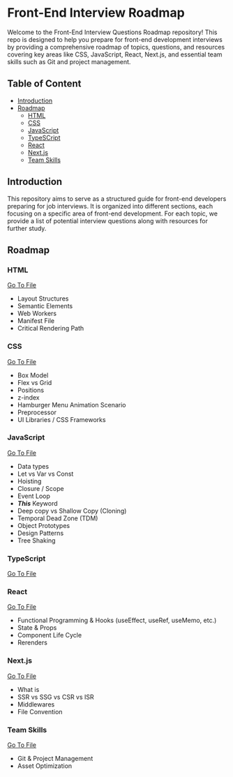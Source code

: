 # Front-End Interview Roadmap

Welcome to the Front-End Interview Questions Roadmap repository! This repo is designed to help you prepare for front-end development interviews by providing a comprehensive roadmap of topics, questions, and resources covering key areas like CSS, JavaScript, React, Next.js, and essential team skills such as Git and project management.

## Table of Content

- [Introduction](#introduction)
- [Roadmap](#roadmap)
  - [HTML](#html)
  - [CSS](#css)
  - [JavaScript](#javascript)
  - [TypeSCript](#typescript)
  - [React](#react)
  - [Next.js](#nextjs)
  - [Team Skills](#team-skills)

## Introduction

This repository aims to serve as a structured guide for front-end developers preparing for job interviews. It is organized into different sections, each focusing on a specific area of front-end development. For each topic, we provide a list of potential interview questions along with resources for further study.

## Roadmap

### HTML

[Go To File](./HTML.md)

- Layout Structures
- Semantic Elements
- Web Workers
- Manifest File
- Critical Rendering Path

### CSS

[Go To File](./CSS.md)

- Box Model
- Flex vs Grid
- Positions
- z-index
- Hamburger Menu Animation Scenario
- Preprocessor
- UI Libraries / CSS Frameworks

### JavaScript

[Go To File](./JS.md)

- Data types
- Let vs Var vs Const
- Hoisting
- Closure / Scope
- Event Loop
- **_This_** Keyword
- Deep copy vs Shallow Copy (Cloning)
- Temporal Dead Zone (TDM)
- Object Prototypes
- Design Patterns
- Tree Shaking

### TypeScript

[Go To File](./TS.md)

### React

[Go To File](./React.md)

- Functional Programming & Hooks (useEffect, useRef, useMemo, etc.)
- State & Props
- Component Life Cycle
- Rerenders

### Next.js

[Go To File](./Nextjs.md)

- What is
- SSR vs SSG vs CSR vs ISR
- Middlewares
- File Convention

### Team Skills

[Go To File](./Team%20Skills.md)

- Git & Project Management
- Asset Optimization
